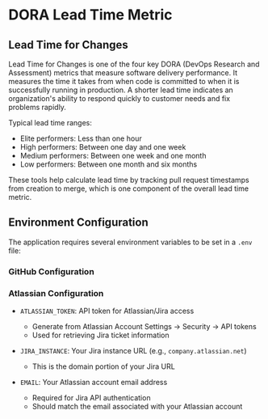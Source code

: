 # DORA Lead Time Metric

## Lead Time for Changes

Lead Time for Changes is one of the four key DORA (DevOps Research and Assessment) metrics that measure software delivery performance. It measures the time it takes from when code is committed to when it is successfully running in production. A shorter lead time indicates an organization's ability to respond quickly to customer needs and fix problems rapidly.

Typical lead time ranges:

- Elite performers: Less than one hour
- High performers: Between one day and one week
- Medium performers: Between one week and one month
- Low performers: Between one month and six months

These tools help calculate lead time by tracking pull request timestamps from creation to merge, which is one component of the overall lead time metric.


## Environment Configuration

The application requires several environment variables to be set in a `.env` file:

### GitHub Configuration


### Atlassian Configuration
- `ATLASSIAN_TOKEN`: API token for Atlassian/Jira access
  - Generate from Atlassian Account Settings → Security → API tokens
  - Used for retrieving Jira ticket information

- `JIRA_INSTANCE`: Your Jira instance URL (e.g., `company.atlassian.net`)
  - This is the domain portion of your Jira URL

- `EMAIL`: Your Atlassian account email address
  - Required for Jira API authentication
  - Should match the email associated with your Atlassian account
